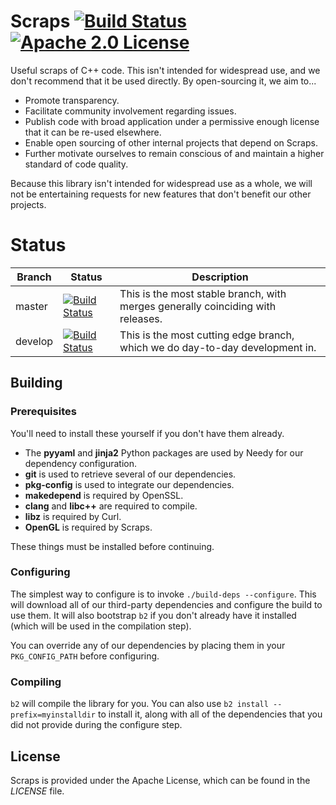# Scraps [![Build Status](https://travis-ci.com/bittorrent/scraps.svg?token=qNZpQ37RsPih5TkYecTG&branch=master)](https://travis-ci.com/bittorrent/scraps) [![Apache 2.0 License](https://img.shields.io/badge/License-Apache%202.0-blue.svg)](https://raw.githubusercontent.com/bittorrent/scraps/master/LICENSE)

Useful scraps of C++ code. This isn't intended for widespread use, and we don't recommend that it be used directly. By open-sourcing it, we aim to...

* Promote transparency.
* Facilitate community involvement regarding issues.
* Publish code with broad application under a permissive enough license that it can be re-used elsewhere.
* Enable open sourcing of other internal projects that depend on Scraps.
* Further motivate ourselves to remain conscious of and maintain a higher standard of code quality.

Because this library isn't intended for widespread use as a whole, we will not be entertaining requests for new features that don't benefit our other projects.

# Status

| Branch | Status | Description |
| --- | --- | --- |
| master | [![Build Status](https://travis-ci.com/bittorrent/scraps.svg?token=qNZpQ37RsPih5TkYecTG&branch=master)](https://travis-ci.com/bittorrent/scraps) | This is the most stable branch, with merges generally coinciding with releases. |
| develop | [![Build Status](https://travis-ci.com/bittorrent/scraps.svg?token=qNZpQ37RsPih5TkYecTG&branch=develop)](https://travis-ci.com/bittorrent/scraps) | This is the most cutting edge branch, which we do day-to-day development in. |

## Building

### Prerequisites

You'll need to install these yourself if you don't have them already.

* The **pyyaml** and **jinja2** Python packages are used by Needy for our dependency configuration.
* **git** is used to retrieve several of our dependencies.
* **pkg-config** is used to integrate our dependencies.
* **makedepend** is required by OpenSSL.
* **clang** and **libc++** are required to compile.
* **libz** is required by Curl.
* **OpenGL** is required by Scraps.

These things must be installed before continuing.

### Configuring

The simplest way to configure is to invoke `./build-deps --configure`. This will download all of our third-party dependencies and configure the build to use them. It will also bootstrap `b2` if you don't already have it installed (which will be used in the compilation step).

You can override any of our dependencies by placing them in your `PKG_CONFIG_PATH` before configuring.

### Compiling

`b2` will compile the library for you. You can also use `b2 install --prefix=myinstalldir` to install it, along with all of the dependencies that you did not provide during the configure step.

## License

Scraps is provided under the Apache License, which can be found in the *LICENSE* file.
